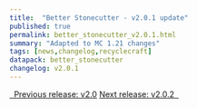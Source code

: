 ```yaml
---
title:  "Better Stonecutter - v2.0.1 update"
published: true
permalink: better_stonecutter_v2.0.1.html
summary: "Adapted to MC 1.21 changes"
tags: [news,changelog,recyclecraft]
datapack: better_stonecutter
changelog: v2.0.1
---
```


<div class="btn-group">
    <a href="better_stonecutter_v2.0.html" role="button" class="btn btn-primary"><i class="fa fa-caret-left"></i>&nbsp; Previous release: v2.0</a>
    <a href="better_stonecutter_v2.0.2.html" role="button" class="btn btn-primary">Next release: v2.0.2 &nbsp;<i class="fa fa-caret-right"></i></a>
</div>